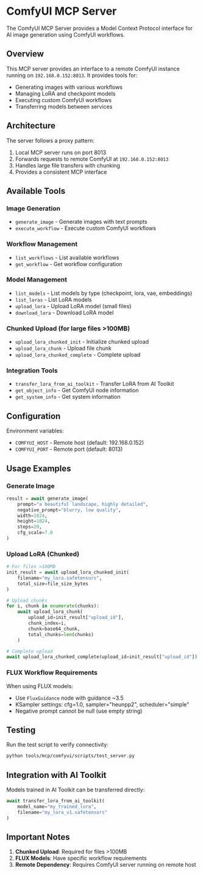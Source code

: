 # ComfyUI MCP Server

The ComfyUI MCP Server provides a Model Context Protocol interface for AI image generation using ComfyUI workflows.

## Overview

This MCP server provides an interface to a remote ComfyUI instance running on `192.168.0.152:8013`. It provides tools for:

- Generating images with various workflows
- Managing LoRA and checkpoint models
- Executing custom ComfyUI workflows
- Transferring models between services

## Architecture

The server follows a proxy pattern:
1. Local MCP server runs on port 8013
2. Forwards requests to remote ComfyUI at `192.168.0.152:8013`
3. Handles large file transfers with chunking
4. Provides a consistent MCP interface

## Available Tools

### Image Generation
- `generate_image` - Generate images with text prompts
- `execute_workflow` - Execute custom ComfyUI workflows

### Workflow Management
- `list_workflows` - List available workflows
- `get_workflow` - Get workflow configuration

### Model Management
- `list_models` - List models by type (checkpoint, lora, vae, embeddings)
- `list_loras` - List LoRA models
- `upload_lora` - Upload LoRA model (small files)
- `download_lora` - Download LoRA model

### Chunked Upload (for large files >100MB)
- `upload_lora_chunked_init` - Initialize chunked upload
- `upload_lora_chunk` - Upload file chunk
- `upload_lora_chunked_complete` - Complete upload

### Integration Tools
- `transfer_lora_from_ai_toolkit` - Transfer LoRA from AI Toolkit
- `get_object_info` - Get ComfyUI node information
- `get_system_info` - Get system information

## Configuration

Environment variables:
- `COMFYUI_HOST` - Remote host (default: 192.168.0.152)
- `COMFYUI_PORT` - Remote port (default: 8013)

## Usage Examples

### Generate Image
```python
result = await generate_image(
    prompt="a beautiful landscape, highly detailed",
    negative_prompt="blurry, low quality",
    width=1024,
    height=1024,
    steps=20,
    cfg_scale=7.0
)
```

### Upload LoRA (Chunked)
```python
# For files >100MB
init_result = await upload_lora_chunked_init(
    filename="my_lora.safetensors",
    total_size=file_size_bytes
)

# Upload chunks
for i, chunk in enumerate(chunks):
    await upload_lora_chunk(
        upload_id=init_result["upload_id"],
        chunk_index=i,
        chunk=base64_chunk,
        total_chunks=len(chunks)
    )

# Complete upload
await upload_lora_chunked_complete(upload_id=init_result["upload_id"])
```

### FLUX Workflow Requirements

When using FLUX models:
- Use `FluxGuidance` node with guidance ~3.5
- KSampler settings: cfg=1.0, sampler="heunpp2", scheduler="simple"
- Negative prompt cannot be null (use empty string)

## Testing

Run the test script to verify connectivity:

```bash
python tools/mcp/comfyui/scripts/test_server.py
```

## Integration with AI Toolkit

Models trained in AI Toolkit can be transferred directly:

```python
await transfer_lora_from_ai_toolkit(
    model_name="my_trained_lora",
    filename="my_lora_v1.safetensors"
)
```

## Important Notes

1. **Chunked Upload**: Required for files >100MB
2. **FLUX Models**: Have specific workflow requirements
3. **Remote Dependency**: Requires ComfyUI server running on remote host
